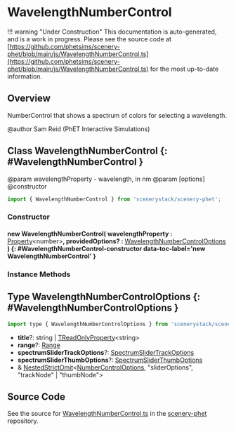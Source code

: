 # WavelengthNumberControl

!!! warning "Under Construction"
    This documentation is auto-generated, and is a work in progress. Please see the source code at
    [https://github.com/phetsims/scenery-phet/blob/main/js/WavelengthNumberControl.ts](https://github.com/phetsims/scenery-phet/blob/main/js/WavelengthNumberControl.ts) for the most up-to-date information.

## Overview

NumberControl that shows a spectrum of colors for selecting a wavelength.

@author Sam Reid (PhET Interactive Simulations)

## Class WavelengthNumberControl {: #WavelengthNumberControl }


@param wavelengthProperty - wavelength, in nm
@param [options]
@constructor

```js
import { WavelengthNumberControl } from 'scenerystack/scenery-phet';
```
### Constructor

#### new WavelengthNumberControl( wavelengthProperty : <span style="font-weight: 400;">[Property](../axon/Property.md)&lt;<span style="color: hsla(calc(var(--md-hue) + 180deg),80%,40%,1);">number</span>&gt;</span>, providedOptions? : <span style="font-weight: 400;">[WavelengthNumberControlOptions](../scenery-phet/WavelengthNumberControl.md#WavelengthNumberControlOptions)</span> ) {: #WavelengthNumberControl-constructor data-toc-label='new WavelengthNumberControl' }

### Instance Methods





## Type WavelengthNumberControlOptions {: #WavelengthNumberControlOptions }


```js
import type { WavelengthNumberControlOptions } from 'scenerystack/scenery-phet';
```


- **title**?: <span style="color: hsla(calc(var(--md-hue) + 180deg),80%,40%,1);">string</span> | [TReadOnlyProperty](../axon/TReadOnlyProperty.md)&lt;<span style="color: hsla(calc(var(--md-hue) + 180deg),80%,40%,1);">string</span>&gt;
- **range**?: [Range](../dot/Range.md)
- **spectrumSliderTrackOptions**?: [SpectrumSliderTrackOptions](../scenery-phet/SpectrumSliderTrack.md#SpectrumSliderTrackOptions)
- **spectrumSliderThumbOptions**?: [SpectrumSliderThumbOptions](../scenery-phet/SpectrumSliderThumb.md#SpectrumSliderThumbOptions)
- &amp; [NestedStrictOmit](../phet-core/NestedStrictOmit.md)&lt;[NumberControlOptions](../scenery-phet/NumberControl.md#NumberControlOptions), "sliderOptions", "trackNode" | "thumbNode"&gt;




## Source Code

See the source for [WavelengthNumberControl.ts](https://github.com/phetsims/scenery-phet/blob/main/js/WavelengthNumberControl.ts) in the [scenery-phet](https://github.com/phetsims/scenery-phet) repository.

